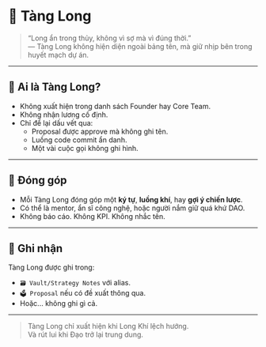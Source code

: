 # 🐲 Tàng Long

> “Long ẩn trong thủy, không vì sợ mà vì đúng thời.”  
> — Tàng Long không hiện diện ngoài bảng tên, mà giữ nhịp bên trong huyết mạch dự án.

---

## 🎴 Ai là Tàng Long?

- Không xuất hiện trong danh sách Founder hay Core Team.
- Không nhận lương cố định.
- Chỉ để lại dấu vết qua:  
  - Proposal được approve mà không ghi tên.  
  - Luồng code commit ẩn danh.  
  - Một vài cuộc gọi không ghi hình.

---

## 🧧 Đóng góp

- Mỗi Tàng Long đóng góp một **ký tự**, **luồng khí**, hay **gợi ý chiến lược**.  
- Có thể là mentor, ẩn sĩ công nghệ, hoặc người nắm giữ quá khứ DAO.  
- Không báo cáo. Không KPI. Không nhắc tên.

---

## 🔐 Ghi nhận

Tàng Long được ghi trong:
- `🗃️ Vault/Strategy Notes` với alias.  
- `🗳️ Proposal` nếu có đề xuất thông qua.  
- Hoặc... không ghi gì cả.

---

> Tàng Long chỉ xuất hiện khi Long Khí lệch hướng.  
> Và rút lui khi Đạo trở lại trung dung.

